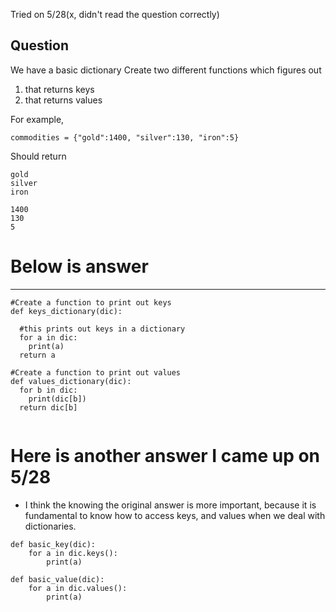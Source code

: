 Tried on 5/28(x, didn't read the question correctly) 

Question
-
We have a basic dictionary
Create two different functions which figures out 
1. that returns keys
2. that returns values

For example, 
```
commodities = {"gold":1400, "silver":130, "iron":5}  
```
Should return
```
gold
silver
iron
```
```
1400
130
5
```

# Below is answer
---

```
#Create a function to print out keys
def keys_dictionary(dic):
  
  #this prints out keys in a dictionary
  for a in dic:
    print(a)
  return a
    
#Create a function to print out values
def values_dictionary(dic):
  for b in dic:
    print(dic[b])
  return dic[b]
      
```

# Here is another answer I came up on 5/28
- I think the knowing the original answer is more important, because it is fundamental to know how to access keys, and values when we deal with dictionaries.
```
def basic_key(dic):
    for a in dic.keys():
        print(a)

def basic_value(dic):
    for a in dic.values():
        print(a)
```
